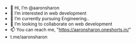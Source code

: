 - 👋 Hi, I’m @aaronsharon
- 👀 I’m interested in web development
- 🌱 I’m currently pursuing Engineering..
- 💞️ I’m looking to collaborate on web development
- 📫 You can reach me, "https://aaronsharon.oneshorts.in/"
- t.me/aaronsharon

<!---
aaronsharon/aaronsharon is a ✨ special ✨ repository because its `README.md` (this file) appears on your GitHub profile.
You can click the Preview link to take a look at your changes.
--->
